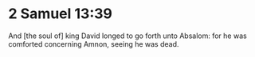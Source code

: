 # 2 Samuel 13:39

And [the soul of] king David longed to go forth unto Absalom: for he was comforted concerning Amnon, seeing he was dead.